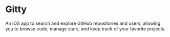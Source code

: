 # Gitty
An iOS app to search and explore GitHub repositories and users, allowing you to browse code, manage stars, and keep track of your favorite projects.
